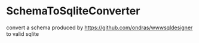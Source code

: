 # SchemaToSqliteConverter
convert a schema produced by https://github.com/ondras/wwwsqldesigner to valid sqlite
